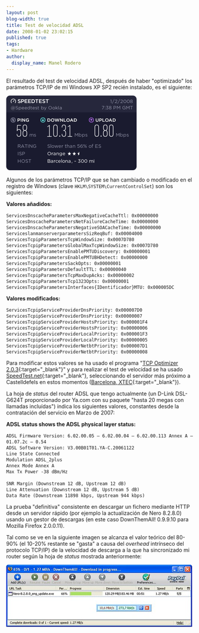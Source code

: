 ```yaml
---
layout: post
blog-width: true
title: Test de velocidad ADSL
date: 2008-01-02 23:02:15
published: true
tags:
- Hardware
author:
  display_name: Manel Rodero
---
```


El resultado del test de velocidad ADSL, después de haber "optimizado" los parámetros TCP/IP de mi Windows XP SP2 recién instalado, es el siguiente:

![10Mbps][1]

Algunos de los parámetros TCP/IP que se han cambiado o modificado en el registro de Windows (clave `HKLM\SYSTEM\CurrentControlSet`) son los siguientes:

**Valores añadidos:**

```plaintext
ServicesDnscacheParametersMaxNegativeCacheTtl: 0x00000000  
ServicesDnscacheParametersNetFailureCacheTime: 0x00000000  
ServicesDnscacheParametersNegativeSOACacheTime: 0x00000000  
ServiceslanmanserverparametersSizReqBuf: 0x00004000  
ServicesTcpipParametersTcpWindowSize: 0x0007D780  
ServicesTcpipParametersGlobalMaxTcpWindowSize: 0x0007D780  
ServicesTcpipParametersEnablePMTUDiscovery: 0x00000001  
ServicesTcpipParametersEnablePMTUBHDetect: 0x00000000  
ServicesTcpipParametersSackOpts: 0x00000001  
ServicesTcpipParametersDefaultTTL: 0x00000040  
ServicesTcpipParametersTcpMaxDupAcks: 0x00000002  
ServicesTcpipParametersTcp1323Opts: 0x00000001  
ServicesTcpipParametersInterfaces{IDentificador}MTU: 0x000005DC
```

**Valores modificados:**

```plaintext
ServicesTcpipServiceProviderDnsPriority: 0x000007D0  
ServicesTcpipServiceProviderDnsPriority: 0x00000007  
ServicesTcpipServiceProviderHostsPriority: 0x000001F4  
ServicesTcpipServiceProviderHostsPriority: 0x00000006  
ServicesTcpipServiceProviderLocalPriority: 0x000001F3  
ServicesTcpipServiceProviderLocalPriority: 0x00000005  
ServicesTcpipServiceProviderNetbtPriority: 0x000007D1  
ServicesTcpipServiceProviderNetbtPriority: 0x00000008
```

Para modificar estos valores se ha usado el programa "[TCP Optimizer 2.0.3][2]{:target="_blank"}" y para realizar el test de velocidad se ha usado [SpeedTest.net][3]{:target="_blank"}, seleccionando el servidor más próximo a Castelldefels en estos momentos ([Barcelona, XTEC][4]{:target="_blank"}).

La hoja de _status_ del router ADSL que tengo actualmente (un D-Link DSL-G624T proporcionado por Ya.com con su paquete "hasta 20 megas con llamadas incluídas") indica los siguientes valores, constantes desde la contratación del servicio en Marzo de 2007:

**ADSL status shows the ADSL physical layer status:**

```plaintext
ADSL Firmware Version: 6.02.00.05 – 6.02.00.04 – 6.02.00.113 Annex A – 01.07.2c – 0.54  
ADSL Software Version: V3.00B01T01.YA-C.20061122  
Line State Connected  
Modulation ADSL_2plus  
Annex Mode Annex A  
Max Tx Power -38 dBm/Hz

SNR Margin (Downstream 12 dB, Upstream 12 dB)  
Line Attenuation (Downstream 12 dB, Upstream 5 dB)  
Data Rate (Downstream 11898 kbps, Upstream 944 kbps)
```

La prueba "definitiva" consistente en descargar un fichero mediante HTTP desde un servidor rápido (por ejemplo la actualización de Nero 8.2.8.0) usando un gestor de descargas (en este caso DownThemAll! 0.9.9.10 para Mozilla Firefox 2.0.0.11).

Tal como se ve en la siguiente imagen se alcanza el valor teórico del 80-90% (el 10-20% restante se "gasta" a causa del _overhead_ intrínseco del protocolo TCP/IP) de la velocidad de descarga a la que ha sincronizado mi router según la hoja de _status_ mostrada anteriormente:

![Descarga_Nero8_a_10Mbps_DuMeter][6]

[1]: /assets/img/blog/2008-01-02_image_1.png
[2]: http://www.speedguide.net/tcpoptimizer.php
[3]: http://www.speedtest.net/
[4]: http://www.xtec.cat/
[6]: /assets/img/blog/2008-01-02_image_2.jpg
